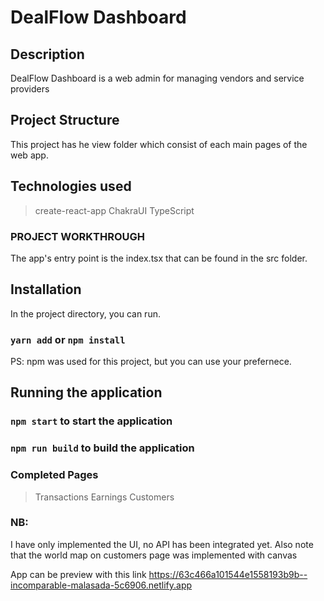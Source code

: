 # DealFlow Dashboard

## Description
DealFlow Dashboard is a web admin for managing vendors and service providers

## Project Structure
This project has he view folder which consist of each main pages of the web app. 

## Technologies used
> create-react-app
> ChakraUI
> TypeScript

### PROJECT WORKTHROUGH
The app's entry point is the index.tsx that can be found in the src folder.

## Installation

In the project directory, you can run.


### `yarn add` or `npm install`

PS: npm was used for this project, but you can use your prefernece.

## Running the application

### `npm start` to start the application
### `npm run build` to build the application

### Completed Pages
> Transactions
> Earnings
> Customers

### NB:
I have only implemented the UI, no API has been integrated yet. 
Also note that the world map on customers page was implemented with canvas

App can be preview with this link
https://63c466a101544e1558193b9b--incomparable-malasada-5c6906.netlify.app